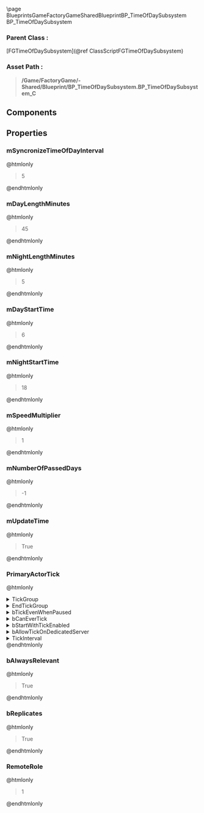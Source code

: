 \page BlueprintsGameFactoryGameSharedBlueprintBP_TimeOfDaySubsystem BP_TimeOfDaySubsystem
### Parent Class :
[FGTimeOfDaySubsystem](@ref ClassScriptFGTimeOfDaySubsystem)
### Asset Path :
<b><blockquote>/Game/FactoryGame/-Shared/Blueprint/BP_TimeOfDaySubsystem.BP_TimeOfDaySubsystem_C</blockquote></b>
## Components

## Properties

### mSyncronizeTimeOfDayInterval
@htmlonly
<blockquote>5</blockquote>
@endhtmlonly

### mDayLengthMinutes
@htmlonly
<blockquote>45</blockquote>
@endhtmlonly

### mNightLengthMinutes
@htmlonly
<blockquote>5</blockquote>
@endhtmlonly

### mDayStartTime
@htmlonly
<blockquote>6</blockquote>
@endhtmlonly

### mNightStartTime
@htmlonly
<blockquote>18</blockquote>
@endhtmlonly

### mSpeedMultiplier
@htmlonly
<blockquote>1</blockquote>
@endhtmlonly

### mNumberOfPassedDays
@htmlonly
<blockquote>-1</blockquote>
@endhtmlonly

### mUpdateTime
@htmlonly
<blockquote>True</blockquote>
@endhtmlonly

### PrimaryActorTick
@htmlonly
<details>
 <summary>TickGroup</summary>
<blockquote>0</blockquote>
</details>
<details>
 <summary>EndTickGroup</summary>
<blockquote>0</blockquote>
</details>
<details>
 <summary>bTickEvenWhenPaused</summary>
<blockquote>False</blockquote>
</details>
<details>
 <summary>bCanEverTick</summary>
<blockquote>True</blockquote>
</details>
<details>
 <summary>bStartWithTickEnabled</summary>
<blockquote>True</blockquote>
</details>
<details>
 <summary>bAllowTickOnDedicatedServer</summary>
<blockquote>True</blockquote>
</details>
<details>
 <summary>TickInterval</summary>
<blockquote>0</blockquote>
</details>
@endhtmlonly

### bAlwaysRelevant
@htmlonly
<blockquote>True</blockquote>
@endhtmlonly

### bReplicates
@htmlonly
<blockquote>True</blockquote>
@endhtmlonly

### RemoteRole
@htmlonly
<blockquote>1</blockquote>
@endhtmlonly

